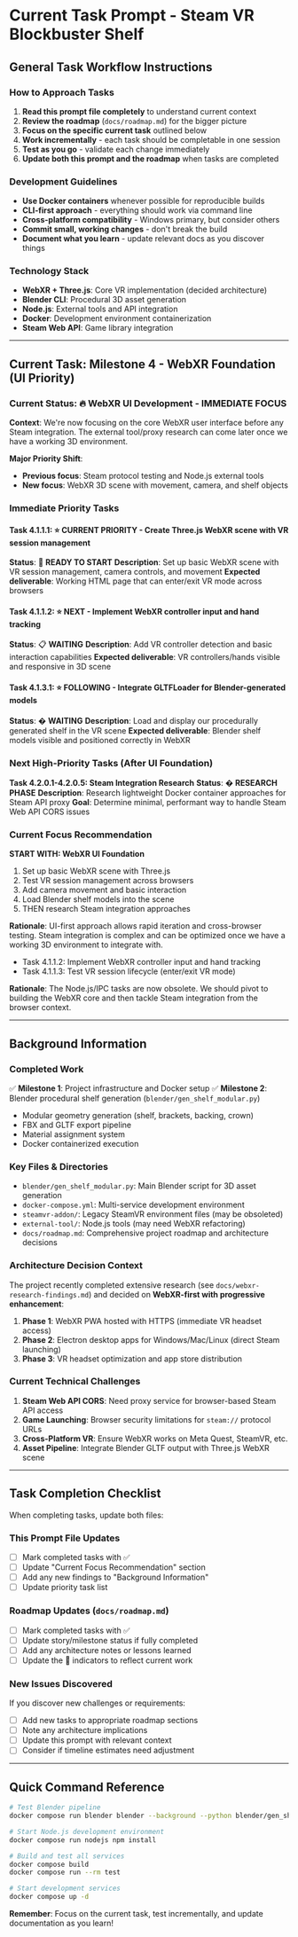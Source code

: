 # Current Task Prompt - Steam VR Blockbuster Shelf

## General Task Workflow Instructions

### How to Approach Tasks
1. **Read this prompt file completely** to understand current context
2. **Review the roadmap** (`docs/roadmap.md`) for the bigger picture
3. **Focus on the specific current task** outlined below
4. **Work incrementally** - each task should be completable in one session
5. **Test as you go** - validate each change immediately
6. **Update both this prompt and the roadmap** when tasks are completed

### Development Guidelines
- **Use Docker containers** whenever possible for reproducible builds
- **CLI-first approach** - everything should work via command line
- **Cross-platform compatibility** - Windows primary, but consider others
- **Commit small, working changes** - don't break the build
- **Document what you learn** - update relevant docs as you discover things

### Technology Stack
- **WebXR + Three.js**: Core VR implementation (decided architecture)
- **Blender CLI**: Procedural 3D asset generation 
- **Node.js**: External tools and API integration
- **Docker**: Development environment containerization
- **Steam Web API**: Game library integration

---

## Current Task: Milestone 4 - WebXR Foundation (UI Priority)

### Current Status: 🔥 **WebXR UI Development - IMMEDIATE FOCUS**

**Context**: We're now focusing on the core WebXR user interface before any Steam integration. The external tool/proxy research can come later once we have a working 3D environment.

**Major Priority Shift**: 
- **Previous focus**: Steam protocol testing and Node.js external tools
- **New focus**: WebXR 3D scene with movement, camera, and shelf objects

### Immediate Priority Tasks

#### Task 4.1.1.1: ⭐ **CURRENT PRIORITY** - Create Three.js WebXR scene with VR session management
**Status**: 🚧 **READY TO START**
**Description**: Set up basic WebXR scene with VR session management, camera controls, and movement
**Expected deliverable**: Working HTML page that can enter/exit VR mode across browsers

#### Task 4.1.1.2: ⭐ **NEXT** - Implement WebXR controller input and hand tracking  
**Status**: 📋 **WAITING**
**Description**: Add VR controller detection and basic interaction capabilities
**Expected deliverable**: VR controllers/hands visible and responsive in 3D scene

#### Task 4.1.3.1: ⭐ **FOLLOWING** - Integrate GLTFLoader for Blender-generated models
**Status**: � **WAITING**
**Description**: Load and display our procedurally generated shelf in the VR scene
**Expected deliverable**: Blender shelf models visible and positioned correctly in WebXR

### Next High-Priority Tasks (After UI Foundation)

**Task 4.2.0.1-4.2.0.5: Steam Integration Research**
**Status**: � **RESEARCH PHASE**
**Description**: Research lightweight Docker container approaches for Steam API proxy
**Goal**: Determine minimal, performant way to handle Steam Web API CORS issues

### Current Focus Recommendation

**START WITH: WebXR UI Foundation**
1. Set up basic WebXR scene with Three.js
2. Test VR session management across browsers  
3. Add camera movement and basic interaction
4. Load Blender shelf models into the scene
5. THEN research Steam integration approaches

**Rationale**: UI-first approach allows rapid iteration and cross-browser testing. Steam integration is complex and can be optimized once we have a working 3D environment to integrate with.
- Task 4.1.1.2: Implement WebXR controller input and hand tracking  
- Task 4.1.1.3: Test VR session lifecycle (enter/exit VR mode)

**Rationale**: The Node.js/IPC tasks are now obsolete. We should pivot to building the WebXR core and then tackle Steam integration from the browser context.

---

## Background Information

### Completed Work
✅ **Milestone 1**: Project infrastructure and Docker setup
✅ **Milestone 2**: Blender procedural shelf generation (`blender/gen_shelf_modular.py`)
- Modular geometry generation (shelf, brackets, backing, crown)
- FBX and GLTF export pipeline 
- Material assignment system
- Docker containerized execution

### Key Files & Directories
- `blender/gen_shelf_modular.py`: Main Blender script for 3D asset generation
- `docker-compose.yml`: Multi-service development environment
- `steamvr-addon/`: Legacy SteamVR environment files (may be obsoleted)
- `external-tool/`: Node.js tools (may need WebXR refactoring)
- `docs/roadmap.md`: Comprehensive project roadmap and architecture decisions

### Architecture Decision Context
The project recently completed extensive research (see `docs/webxr-research-findings.md`) and decided on **WebXR-first with progressive enhancement**:

1. **Phase 1**: WebXR PWA hosted with HTTPS (immediate VR headset access)
2. **Phase 2**: Electron desktop apps for Windows/Mac/Linux (direct Steam launching)  
3. **Phase 3**: VR headset optimization and app store distribution

### Current Technical Challenges
1. **Steam Web API CORS**: Need proxy service for browser-based Steam API access
2. **Game Launching**: Browser security limitations for `steam://` protocol URLs
3. **Cross-Platform VR**: Ensure WebXR works on Meta Quest, SteamVR, etc.
4. **Asset Pipeline**: Integrate Blender GLTF output with Three.js WebXR scene

---

## Task Completion Checklist

When completing tasks, update both files:

### This Prompt File Updates
- [ ] Mark completed tasks with ✅
- [ ] Update "Current Focus Recommendation" section
- [ ] Add any new findings to "Background Information"
- [ ] Update priority task list

### Roadmap Updates (`docs/roadmap.md`)
- [ ] Mark completed tasks with ✅ 
- [ ] Update story/milestone status if fully completed
- [ ] Add any architecture notes or lessons learned
- [ ] Update the 🚧 indicators to reflect current work

### New Issues Discovered
If you discover new challenges or requirements:
- [ ] Add new tasks to appropriate roadmap sections
- [ ] Note any architecture implications
- [ ] Update this prompt with relevant context
- [ ] Consider if timeline estimates need adjustment

---

## Quick Command Reference

```bash
# Test Blender pipeline
docker compose run blender blender --background --python blender/gen_shelf_modular.py

# Start Node.js development environment  
docker compose run nodejs npm install

# Build and test all services
docker compose build
docker compose run --rm test

# Start development services
docker compose up -d
```

**Remember**: Focus on the current task, test incrementally, and update documentation as you learn!

